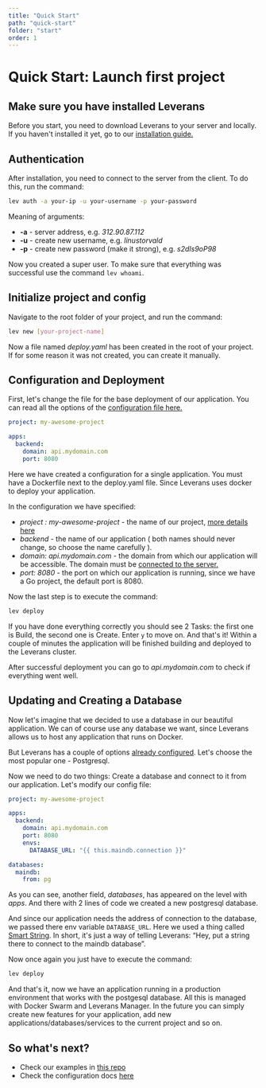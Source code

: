 ```yaml
---
title: "Quick Start"
path: "quick-start"
folder: "start"
order: 1
---
```


# Quick Start: Launch first project

## Make sure you have installed Leverans

Before you start, you need to download Leverans to your server and locally.
If you haven't installed it yet, go to our [installation guide.](/start/install)

## Authentication

After installation, you need to connect to the server from the client. To do this, run the command:

```bash
lev auth -a your-ip -u your-username -p your-password
```

Meaning of arguments:

- **-a** - server address, e.g. _312.90.87.112_
- **-u** - create new username, e.g. _linustorvald_
- **-p** - create new password (make it strong), e.g. _s2dIs9oP98_

Now you created a super user. To make sure that everything was successful use the command `lev whoami`.

## Initialize project and config

Navigate to the root folder of your project, and run the command:

```bash
lev new [your-project-name]
```

Now a file named _deploy.yaml_ has been created in the root of your project.
If for some reason it was not created, you can create it manually.

## Configuration and Deployment

First, let's change the file for the base deployment of our application.
You can read all the options of the [configuration file here.](/config/file)

```yaml
project: my-awesome-project

apps:
  backend:
    domain: api.mydomain.com
    port: 8080
```

Here we have created a configuration for a single application.
You must have a Dockerfile next to the deploy.yaml file.
Since Leverans uses docker to deploy your application.

In the configuration we have specified:

- _project : my-awesome-project_ - the name of our project, [more details here](/config/file)
- _backend_ - the name of our application ( both names should never change, so choose the name carefully ).
- _domain: api.mydomain.com_ - the domain from which our application will be accessible. The domain must be [connected to the server.](/server/domain)
- _port: 8080_ - the port on which our application is running, since we have a Go project, the default port is 8080.

Now the last step is to execute the command:

```bash
lev deploy
```

If you have done everything correctly you should see 2 Tasks: the first one is Build, the second one is Create.
Enter `y` to move on. And that's it! Within a couple of minutes the application will be finished building and
deployed to the Leverans cluster.

After successful deployment you can go to _api.mydomain.com_ to check if everything went well.

## Updating and Creating a Database

Now let's imagine that we decided to use a database in our beautiful application.
We can of course use any database we want, since Leverans allows us to host any application that runs on Docker.

But Leverans has a couple of options [already configured](/databases/ready-to-go). Let's choose the most popular one - Postgresql.

Now we need to do two things: Create a database and connect to it from our application. Let's modify our config file:

```yaml
project: my-awesome-project

apps:
  backend:
    domain: api.mydomain.com
    port: 8080
    envs:
      DATABASE_URL: "{{ this.maindb.connection }}"

databases:
  maindb:
    from: pg
```

As you can see, another field, _databases_, has appeared on the level with _apps_.
And there with 2 lines of code we created a new postgresql database.

And since our application needs the address of connection to the database,
we passed there env variable `DATABASE_URL`. Here we used a thing called [Smart String](/concept/smart-strings).
In short, it's just a way of telling Leverans: “Hey, put a string there to connect to the maindb database”.

Now once again you just have to execute the command:

```bash
lev deploy
```

And that's it, now we have an application running in a production environment that works with the postgesql database.
All this is managed with Docker Swarm and Leverans Manager. In the future you can simply create new features for your application,
add new applications/databases/services to the current project and so on.

## So what's next?

- Check our examples in [this repo](https://github.com/ethanhamilthon/leverans/tree/master/examples)
- Check the configuration docs [here](/config/file)
